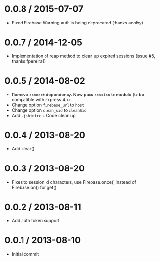 0.0.8 / 2015-07-07
==================
  * Fixed Firebase Warning auth is being deprecated (thanks acolby)

0.0.7 / 2014-12-05
==================
  * Implementation of reap method to clean up expired sessions (issue #5, thanks fpereira1)
  
0.0.5 / 2014-08-02
==================
  * Remove `connect` dependency. Now pass `session` to module (to be compatible with express 4.x)
  * Change option `firebase_url` to `host`
  * Change option `clean_sid` to `cleanSid`
  * Add `.jshintrc` + Code clean up

0.0.4 / 2013-08-20
==================

  * Add clear()
  
0.0.3 / 2013-08-20
==================

  * Fixes to session id characters, use Firebase.once() instead of Firebase.on() for get()
  
0.0.2 / 2013-08-11
==================

  * Add auth token support
  
0.0.1 / 2013-08-10
==================

  * Initial commit
